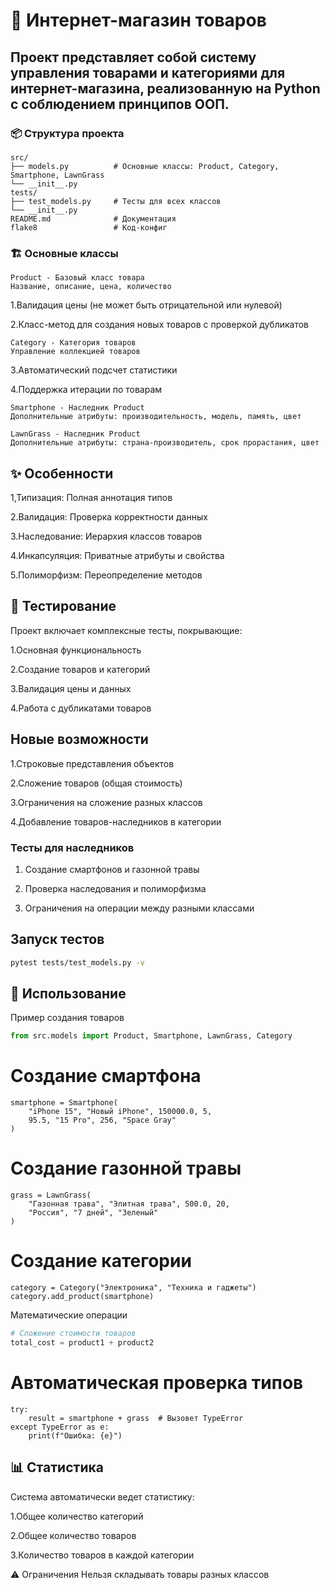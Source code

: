 # 🛒 Интернет-магазин товаров
## Проект представляет собой систему управления товарами и категориями для интернет-магазина, реализованную на Python с соблюдением принципов ООП.

### 📦 Структура проекта
```text
src/
├── models.py          # Основные классы: Product, Category, Smartphone, LawnGrass
└── __init__.py
tests/
├── test_models.py     # Тесты для всех классов
└── __init__.py
README.md              # Документация
flake8                 # Код-конфиг
```

### 🏗️ Основные классы
```
Product - Базовый класс товара
Название, описание, цена, количество
```

1.Валидация цены (не может быть отрицательной или нулевой)

2.Класс-метод для создания новых товаров с проверкой дубликатов
```
Category - Категория товаров
Управление коллекцией товаров
```

3.Автоматический подсчет статистики

4.Поддержка итерации по товарам

```
Smartphone - Наследник Product
Дополнительные атрибуты: производительность, модель, память, цвет
```

```
LawnGrass - Наследник Product
Дополнительные атрибуты: страна-производитель, срок прорастания, цвет
```

## ✨ Особенности
1,Типизация: Полная аннотация типов

2.Валидация: Проверка корректности данных

3.Наследование: Иерархия классов товаров

4.Инкапсуляция: Приватные атрибуты и свойства

5.Полиморфизм: Переопределение методов

## 🧪 Тестирование
Проект включает комплексные тесты, покрывающие:

1.Основная функциональность

2.Создание товаров и категорий

3.Валидация цены и данных

4.Работа с дубликатами товаров

## Новые возможности
1.Строковые представления объектов

2.Сложение товаров (общая стоимость)

3.Ограничения на сложение разных классов

4.Добавление товаров-наследников в категории

### Тесты для наследников
1. Создание смартфонов и газонной травы

2. Проверка наследования и полиморфизма

3. Ограничения на операции между разными классами

## Запуск тестов
```bash
pytest tests/test_models.py -v
```

## 🚀 Использование
Пример создания товаров
```python
from src.models import Product, Smartphone, LawnGrass, Category
```

# Создание смартфона
```
smartphone = Smartphone(
    "iPhone 15", "Новый iPhone", 150000.0, 5,
    95.5, "15 Pro", 256, "Space Gray"
)
```

# Создание газонной травы
```
grass = LawnGrass(
    "Газонная трава", "Элитная трава", 500.0, 20,
    "Россия", "7 дней", "Зеленый"
)
```

# Создание категории
```
category = Category("Электроника", "Техника и гаджеты")
category.add_product(smartphone)
```
Математические операции
```python
# Сложение стоимости товаров
total_cost = product1 + product2
```

# Автоматическая проверка типов
```
try:
    result = smartphone + grass  # Вызовет TypeError
except TypeError as e:
    print(f"Ошибка: {e}")
```
## 📊 Статистика
Система автоматически ведет статистику:

1.Общее количество категорий

2.Общее количество товаров

3.Количество товаров в каждой категории

⚠️ Ограничения
Нельзя складывать товары разных классов